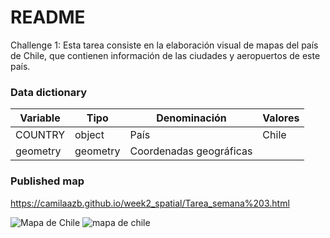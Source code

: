 # README
Challenge 1:
Esta tarea consiste en la elaboración visual de mapas del país de Chile, que contienen información de las ciudades y aeropuertos de este país. 

### Data dictionary 

| Variable     | Tipo    | Denominación                            | Valores                               |
|--------------|----------|-----------------------------------------|-------------------------------------------|
| COUNTRY      | object   | País                                    |     Chile                                 |
| geometry    | geometry  | Coordenadas geográficas                  |                                           |


### Published map
https://camilaazb.github.io/week2_spatial/Tarea_semana%203.html 

![Mapa de Chile](data/mapa_de_chile.png)
![mapa de chile](https://github.com/user-attachments/assets/692b2eeb-c05c-46a5-97c9-17f9fb07cd60)


